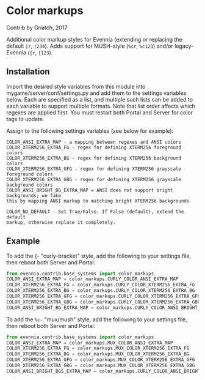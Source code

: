 # Color markups

Contrib by Griatch, 2017

Additional color markup styles for Evennia (extending or replacing the default
`|r`, `|234`). Adds support for MUSH-style (`%cr`, `%c123`) and/or legacy-Evennia 
(`{r`, `{123`).


## Installation

Import the desired style variables from this module into
mygame/server/conf/settings.py and add them to the settings variables below.
Each are specified as a list, and multiple such lists can be added to each
variable to support multiple formats. Note that list order affects which regexes
are applied first. You must restart both Portal and Server for color tags to
update.

Assign to the following settings variables (see below for example):

    COLOR_ANSI_EXTRA_MAP - a mapping between regexes and ANSI colors
    COLOR_XTERM256_EXTRA_FG - regex for defining XTERM256 foreground colors
    COLOR_XTERM256_EXTRA_BG - regex for defining XTERM256 background colors
    COLOR_XTERM256_EXTRA_GFG - regex for defining XTERM256 grayscale foreground colors
    COLOR_XTERM256_EXTRA_GBG - regex for defining XTERM256 grayscale background colors
    COLOR_ANSI_BRIGHT_BG_EXTRA_MAP = ANSI does not support bright backgrounds; we fake
    this by mapping ANSI markup to matching bright XTERM256 backgrounds

    COLOR_NO_DEFAULT - Set True/False. If False (default), extend the default
    markup, otherwise replace it completely.

## Example

To add the {- "curly-bracket" style, add the following to your settings file,
then reboot both Server and Portal:

```python
from evennia.contrib.base_systems import color_markups
COLOR_ANSI_EXTRA_MAP = color_markups.CURLY_COLOR_ANSI_EXTRA_MAP
COLOR_XTERM256_EXTRA_FG = color_markups.CURLY_COLOR_XTERM256_EXTRA_FG
COLOR_XTERM256_EXTRA_BG = color_markups.CURLY_COLOR_XTERM256_EXTRA_BG
COLOR_XTERM256_EXTRA_GFG = color_markups.CURLY_COLOR_XTERM256_EXTRA_GFG
COLOR_XTERM256_EXTRA_GBG = color_markups.CURLY_COLOR_XTERM256_EXTRA_GBG
COLOR_ANSI_BRIGHT_BG_EXTRA_MAP = color_markups.CURLY_COLOR_ANSI_BRIGHT_BG_EXTRA_MAP
```

To add the `%c-` "mux/mush" style, add the following to your settings file, then
reboot both Server and Portal:

```python
from evennia.contrib.base_systems import color_markups
COLOR_ANSI_EXTRA_MAP = color_markups.MUX_COLOR_ANSI_EXTRA_MAP
COLOR_XTERM256_EXTRA_FG = color_markups.MUX_COLOR_XTERM256_EXTRA_FG
COLOR_XTERM256_EXTRA_BG = color_markups.MUX_COLOR_XTERM256_EXTRA_BG
COLOR_XTERM256_EXTRA_GFG = color_markups.MUX_COLOR_XTERM256_EXTRA_GFG
COLOR_XTERM256_EXTRA_GBG = color_markups.MUX_COLOR_XTERM256_EXTRA_GBG
COLOR_ANSI_BRIGHT_BGS_EXTRA_MAP = color_markups.CURLY_COLOR_ANSI_BRIGHT_BGS_EXTRA_MAP
```
